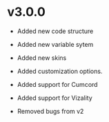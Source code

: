 # v3.0.0
* Added new code structure
* Added new variable sytem
* Added new skins
* Added customization options.
* Added support for Cumcord
* Added support for Vizality

* Removed bugs from v2